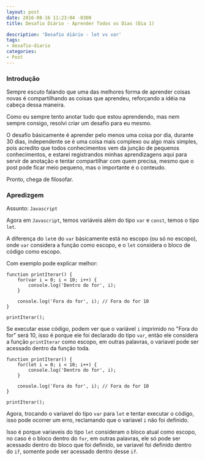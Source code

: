 ```yaml
---
layout: post
date: 2016-08-16 11:23:04 -0300
title: Desafio Diário - Aprender Todos os Dias (Dia 1)

description: 'Desafio diário - let vs var'
tags:
- desafio-diario
categories:
- Post
---
```


### Introdução

Sempre escuto falando que uma das melhores forma de aprender coisas novas é compartilhando as coisas que aprendeu, reforçando a idéia na cabeça dessa maneira.

Como eu sempre tento anotar tudo que estou aprendendo, mas nem sempre consigo, resolvi criar um desafio para eu mesmo.

O desafio básicamente é aprender pelo menos uma coisa por dia, durante 30 dias, independente se é uma coisa mais complexo ou algo mais simples, pois acredito que todos conhecimentos vem da junção de pequenos conhecimentos, e estarei registrandos minhas aprendizagens aqui para servir de anotação e tentar compartilhar com quem precisa, mesmo que o post pode ficar meio pequeno, mas o importante é o conteudo.

Pronto, chega de filosofar.

### Apredizgem

Assunto: `Javascript`

Agora em `Javascript`, temos variáveis além do tipo `var` e `const`, temos o tipo `let`.

A diferença do `let`e do `var` básicamente está no escopo (ou só no escopo), onde `var` considera a função como escopo, e o `let` considera o bloco de código como escopo.

Com exemplo pode explicar melhor:

```
function printIterar() {
    for(var i = 0; i < 10; i++) {
        console.log('Dentro do for', i);
    }

    console.log('Fora do for', i); // Fora do for 10
}

printIterar();
```

Se executar esse código, podem ver que o variável `i` imprimido no "Fora do for" será 10, isso é porque ele foi declarado do tipo `var`, então ele considera a função `printIterar` como escopo, em outras palavras, o variavel pode ser acessado dentro da função toda.

```
function printIterar() {
    for(let i = 0; i < 10; i++) {
        console.log('Dentro do for', i);
    }

    console.log('Fora do for', i); // Fora do for 10
}

printIterar();
```

Agora, trocando o variavel do tipo `var` para `let` e tentar executar o código, isso pode ocorrer um erro, reclamando que o variavel `i` não foi definido.

Isso é porque variaveis do tipo `let` consideram o bloco atual como escopo, no caso é o bloco dentro do `for`, em outras palavras, ele só pode ser acessado dentro do bloco que foi definido, se variavel foi definido dentro do `if`, somente pode ser acessado dentro desse `if`.